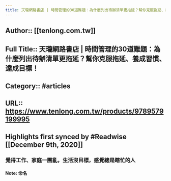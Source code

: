 ```yaml
---
title: 天瓏網路書店 | 時間管理的30道難題：為什麼列出待辦清單更拖延？幫你克服拖延、養成習慣、達成目標！ (highlights)
---
```


## Author:: [[tenlong.com.tw]]

## Full Title:: 天瓏網路書店 | 時間管理的30道難題：為什麼列出待辦清單更拖延？幫你克服拖延、養成習慣、達成目標！

## Category:: #articles

## URL:: https://www.tenlong.com.tw/products/9789579199995

## Highlights first synced by #Readwise [[December 9th, 2020]]
### 覺得工作、家庭一團亂，生活沒目標，感覺總是瞎忙的人 
#### **Note**: 命名
